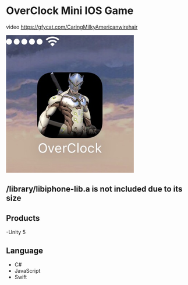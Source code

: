 # OverClock Mini IOS Game
video https://gfycat.com/CaringMilkyAmericanwirehair

![alt tag](https://github.com/xxdd13/OverClock/blob/master/logo.jpg)

## /library/libiphone-lib.a is not included due to its size

## Products
-Unity 5
## Language
- C#
- JavaScript
- Swift



